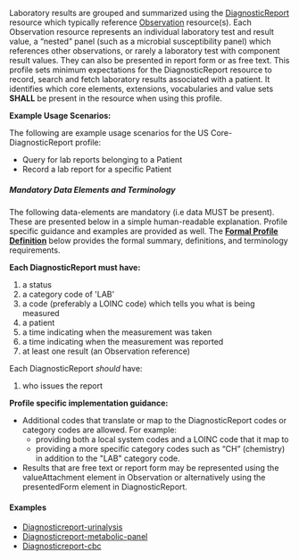 ﻿Laboratory results are grouped and summarized using the [DiagnosticReport] resource which typically reference [Observation] resource(s).  Each Observation resource represents an individual laboratory test and result value, a “nested” panel (such as a microbial susceptibility panel) which references other observations, or rarely a laboratory test with component result values.  They can also be presented in report form or as free text.  This profile sets minimum expectations for the DiagnosticReport resource to record, search and fetch laboratory results associated with a patient. It identifies which core elements, extensions, vocabularies and value sets **SHALL** be present in the resource when using this profile.

**Example Usage Scenarios:**

The following are example usage scenarios for the US Core-DiagnosticReport profile:

-   Query for lab reports belonging to a Patient
-   Record a lab report for a specific Patient

##### Mandatory Data Elements and Terminology


The following data-elements are mandatory (i.e data MUST be present). These are presented below in a simple human-readable explanation.  Profile specific guidance and examples are provided as well.  The [**Formal Profile Definition**](#profile) below provides the  formal summary, definitions, and  terminology requirements.  

**Each DiagnosticReport must have:**

1.   a status
1.   a category code of 'LAB'
1.   a code (preferably a LOINC code) which tells you what is being measured
1.   a patient
1.   a time indicating when the measurement was taken
1.   a time indicating when the measurement was reported
1.   at least one result (an Observation reference)

Each DiagnosticReport *should* have:

1.   who issues the report

**Profile specific implementation guidance:**

* Additional codes that translate or map to the DiagnosticReport codes or category codes are allowed.  For example:
   -  providing both a local system codes and a LOINC code that it map to
   -  providing a more specific category codes such as “CH” (chemistry) in addition to the "LAB"  category code.
* Results that are free text or report form may be represented using the valueAttachment element in Observation or alternatively using the presentedForm element in DiagnosticReport.

#### Examples

- [Diagnosticreport-urinalysis](diagnosticreport-urinalysis.html)
- [Diagnosticreport-metabolic-panel](diagnosticreport-metabolic-panel.html)
- [Diagnosticreport-cbc](diagnosticreport-cbc.html)

[Observation]:  http://build.fhir.org/observation.html
[DiagnosticReport]:  http://build.fhir.org/diagnosticreport.html
